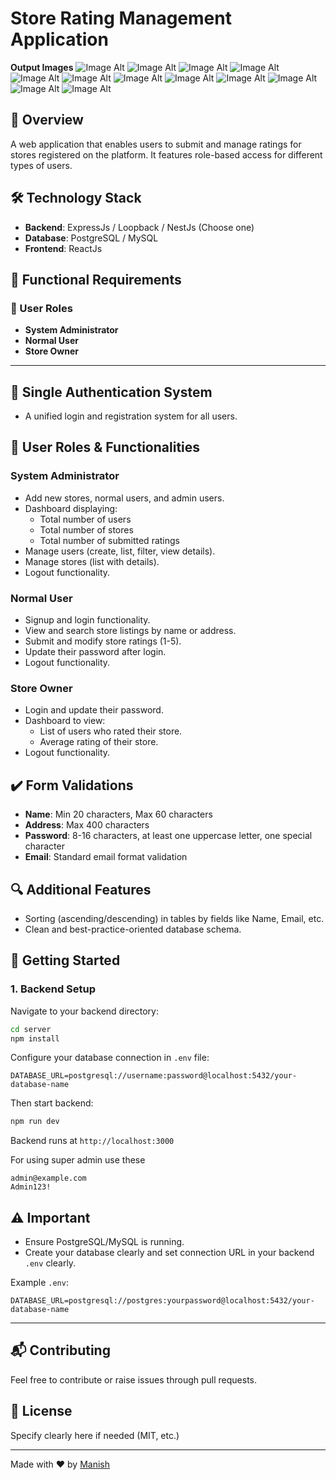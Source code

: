# Store Rating Management Application

**Output Images**
![Image Alt](https://github.com/manish-87/Store-Rating-Management/blob/main/Screenshot%202025-03-15%20073307.png)
![Image Alt](https://github.com/manish-87/Store-Rating-Management/blob/main/Screenshot%202025-03-15%20073332.png)
![Image Alt](https://github.com/manish-87/Store-Rating-Management/blob/main/Screenshot%202025-03-15%20073346.png)
![Image Alt](https://github.com/manish-87/Store-Rating-Management/blob/main/Screenshot%202025-03-15%20073355.png)
![Image Alt](https://github.com/manish-87/Store-Rating-Management/blob/main/Screenshot%202025-03-15%20073407.png)
![Image Alt](https://github.com/manish-87/Store-Rating-Management/blob/main/Screenshot%202025-03-15%20073416.png)
![Image Alt](https://github.com/manish-87/Store-Rating-Management/blob/main/Screenshot%202025-03-15%20073446.png)
![Image Alt](https://github.com/manish-87/Store-Rating-Management/blob/main/Screenshot%202025-03-15%20073630.png)
![Image Alt](https://github.com/manish-87/Store-Rating-Management/blob/main/Screenshot%202025-03-15%20073644.png)
![Image Alt](https://github.com/manish-87/Store-Rating-Management/blob/main/Screenshot%202025-03-15%20073654.png)
![Image Alt](https://github.com/manish-87/Store-Rating-Management/blob/main/Screenshot%202025-03-15%20073704.png)
![Image Alt](https://github.com/manish-87/Store-Rating-Management/blob/main/Screenshot%202025-03-15%20073711.png)

## 🚀 Overview
A web application that enables users to submit and manage ratings for stores registered on the platform. It features role-based access for different types of users.

## 🛠️ Technology Stack

- **Backend**: ExpressJs / Loopback / NestJs (Choose one)
- **Database**: PostgreSQL / MySQL
- **Frontend**: ReactJs

## 🎯 Functional Requirements

### 🌟 User Roles

- **System Administrator**
- **Normal User**
- **Store Owner**

---

## 🔐 Single Authentication System
- A unified login and registration system for all users.

## 🔑 User Roles & Functionalities

### **System Administrator**
- Add new stores, normal users, and admin users.
- Dashboard displaying:
  - Total number of users
  - Total number of stores
  - Total number of submitted ratings
- Manage users (create, list, filter, view details).
- Manage stores (list with details).
- Logout functionality.

### **Normal User**
- Signup and login functionality.
- View and search store listings by name or address.
- Submit and modify store ratings (1-5).
- Update their password after login.
- Logout functionality.

### **Store Owner**
- Login and update their password.
- Dashboard to view:
  - List of users who rated their store.
  - Average rating of their store.
- Logout functionality.

## ✔️ Form Validations
- **Name**: Min 20 characters, Max 60 characters
- **Address**: Max 400 characters
- **Password**: 8-16 characters, at least one uppercase letter, one special character
- **Email**: Standard email format validation

## 🔍 Additional Features
- Sorting (ascending/descending) in tables by fields like Name, Email, etc.
- Clean and best-practice-oriented database schema.

## 🚀 Getting Started

### **1. Backend Setup**

Navigate to your backend directory:

```sh
cd server
npm install
```

Configure your database connection in `.env` file:

```env
DATABASE_URL=postgresql://username:password@localhost:5432/your-database-name
```

Then start backend:

```sh
npm run dev
```

Backend runs at `http://localhost:3000`

For using super admin use these 

```
admin@example.com
Admin123!
```

## ⚠️ **Important**
- Ensure PostgreSQL/MySQL is running.
- Create your database clearly and set connection URL in your backend `.env` clearly.

Example `.env`:
```env
DATABASE_URL=postgresql://postgres:yourpassword@localhost:5432/your-database-name
```

---




## 📬 Contributing

Feel free to contribute or raise issues through pull requests.

## 📝 License

Specify clearly here if needed (MIT, etc.)

---

Made with ❤️ by [Manish](https://github.com/manish-87)
```

